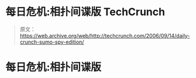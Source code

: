 # 每日危机:相扑间谍版 TechCrunch

> 原文：<https://web.archive.org/web/http://techcrunch.com/2006/09/14/daily-crunch-sumo-spy-edition/>

# 每日危机:相扑间谍版